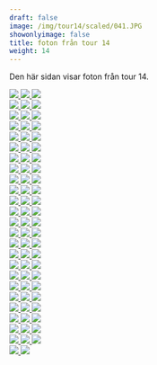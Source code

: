```yaml
---  
draft: false  
image: /img/tour14/scaled/041.JPG  
showonlyimage: false  
title: foton från tour 14  
weight: 14  
---
```


Den här sidan visar foton från tour 14.

<div class="col-md-8"> <div class="row">  
<a href="/img/tour14/scaled/001.JPG" data-toggle="lightbox"         data-gallery="example-gallery" class="col-sm-4">
<img src="/img/tour14/thumbs/001.JPG" class="img-fluid"> </a>  
<a href="/img/tour14/scaled/002.JPG" data-toggle="lightbox"         data-gallery="example-gallery" class="col-sm-4">
<img src="/img/tour14/thumbs/002.JPG" class="img-fluid"> </a>  
<a href="/img/tour14/scaled/003.JPG" data-toggle="lightbox"         data-gallery="example-gallery" class="col-sm-4">
<img src="/img/tour14/thumbs/003.JPG" class="img-fluid"> </a> </div>
<div class="row">  
<a href="/img/tour14/scaled/004.JPG" data-toggle="lightbox"         data-gallery="example-gallery" class="col-sm-4">
<img src="/img/tour14/thumbs/004.JPG" class="img-fluid"> </a>  
<a href="/img/tour14/scaled/005.JPG" data-toggle="lightbox"         data-gallery="example-gallery" class="col-sm-4">
<img src="/img/tour14/thumbs/005.JPG" class="img-fluid"> </a>  
<a href="/img/tour14/scaled/006.JPG" data-toggle="lightbox"         data-gallery="example-gallery" class="col-sm-4">
<img src="/img/tour14/thumbs/006.JPG" class="img-fluid"> </a> </div>
<div class="row">  
<a href="/img/tour14/scaled/007.JPG" data-toggle="lightbox"         data-gallery="example-gallery" class="col-sm-4">
<img src="/img/tour14/thumbs/007.JPG" class="img-fluid"> </a>  
<a href="/img/tour14/scaled/008.JPG" data-toggle="lightbox"         data-gallery="example-gallery" class="col-sm-4">
<img src="/img/tour14/thumbs/008.JPG" class="img-fluid"> </a>  
<a href="/img/tour14/scaled/009.JPG" data-toggle="lightbox"         data-gallery="example-gallery" class="col-sm-4">
<img src="/img/tour14/thumbs/009.JPG" class="img-fluid"> </a> </div>
<div class="row">  
<a href="/img/tour14/scaled/010.JPG" data-toggle="lightbox"         data-gallery="example-gallery" class="col-sm-4">
<img src="/img/tour14/thumbs/010.JPG" class="img-fluid"> </a>  
<a href="/img/tour14/scaled/011.JPG" data-toggle="lightbox"         data-gallery="example-gallery" class="col-sm-4">
<img src="/img/tour14/thumbs/011.JPG" class="img-fluid"> </a>  
<a href="/img/tour14/scaled/012.JPG" data-toggle="lightbox"         data-gallery="example-gallery" class="col-sm-4">
<img src="/img/tour14/thumbs/012.JPG" class="img-fluid"> </a> </div>
<div class="row">  
<a href="/img/tour14/scaled/013.JPG" data-toggle="lightbox"         data-gallery="example-gallery" class="col-sm-4">
<img src="/img/tour14/thumbs/013.JPG" class="img-fluid"> </a>  
<a href="/img/tour14/scaled/014.JPG" data-toggle="lightbox"         data-gallery="example-gallery" class="col-sm-4">
<img src="/img/tour14/thumbs/014.JPG" class="img-fluid"> </a>  
<a href="/img/tour14/scaled/015.JPG" data-toggle="lightbox"         data-gallery="example-gallery" class="col-sm-4">
<img src="/img/tour14/thumbs/015.JPG" class="img-fluid"> </a> </div>
<div class="row">  
<a href="/img/tour14/scaled/016.JPG" data-toggle="lightbox"         data-gallery="example-gallery" class="col-sm-4">
<img src="/img/tour14/thumbs/016.JPG" class="img-fluid"> </a>  
<a href="/img/tour14/scaled/017.JPG" data-toggle="lightbox"         data-gallery="example-gallery" class="col-sm-4">
<img src="/img/tour14/thumbs/017.JPG" class="img-fluid"> </a>  
<a href="/img/tour14/scaled/018.JPG" data-toggle="lightbox"         data-gallery="example-gallery" class="col-sm-4">
<img src="/img/tour14/thumbs/018.JPG" class="img-fluid"> </a> </div>
<div class="row">  
<a href="/img/tour14/scaled/019.JPG" data-toggle="lightbox"         data-gallery="example-gallery" class="col-sm-4">
<img src="/img/tour14/thumbs/019.JPG" class="img-fluid"> </a>  
<a href="/img/tour14/scaled/020.JPG" data-toggle="lightbox"         data-gallery="example-gallery" class="col-sm-4">
<img src="/img/tour14/thumbs/020.JPG" class="img-fluid"> </a>  
<a href="/img/tour14/scaled/021.JPG" data-toggle="lightbox"         data-gallery="example-gallery" class="col-sm-4">
<img src="/img/tour14/thumbs/021.JPG" class="img-fluid"> </a> </div>
<div class="row">  
<a href="/img/tour14/scaled/022.JPG" data-toggle="lightbox"         data-gallery="example-gallery" class="col-sm-4">
<img src="/img/tour14/thumbs/022.JPG" class="img-fluid"> </a>  
<a href="/img/tour14/scaled/023.JPG" data-toggle="lightbox"         data-gallery="example-gallery" class="col-sm-4">
<img src="/img/tour14/thumbs/023.JPG" class="img-fluid"> </a>  
<a href="/img/tour14/scaled/024.JPG" data-toggle="lightbox"         data-gallery="example-gallery" class="col-sm-4">
<img src="/img/tour14/thumbs/024.JPG" class="img-fluid"> </a> </div>
<div class="row">  
<a href="/img/tour14/scaled/025.JPG" data-toggle="lightbox"         data-gallery="example-gallery" class="col-sm-4">
<img src="/img/tour14/thumbs/025.JPG" class="img-fluid"> </a>  
<a href="/img/tour14/scaled/026.JPG" data-toggle="lightbox"         data-gallery="example-gallery" class="col-sm-4">
<img src="/img/tour14/thumbs/026.JPG" class="img-fluid"> </a>  
<a href="/img/tour14/scaled/027.JPG" data-toggle="lightbox"         data-gallery="example-gallery" class="col-sm-4">
<img src="/img/tour14/thumbs/027.JPG" class="img-fluid"> </a> </div>
<div class="row">  
<a href="/img/tour14/scaled/028.JPG" data-toggle="lightbox"         data-gallery="example-gallery" class="col-sm-4">
<img src="/img/tour14/thumbs/028.JPG" class="img-fluid"> </a>  
<a href="/img/tour14/scaled/029.JPG" data-toggle="lightbox"         data-gallery="example-gallery" class="col-sm-4">
<img src="/img/tour14/thumbs/029.JPG" class="img-fluid"> </a>  
<a href="/img/tour14/scaled/030.JPG" data-toggle="lightbox"         data-gallery="example-gallery" class="col-sm-4">
<img src="/img/tour14/thumbs/030.JPG" class="img-fluid"> </a> </div>
<div class="row">  
<a href="/img/tour14/scaled/031.JPG" data-toggle="lightbox"         data-gallery="example-gallery" class="col-sm-4">
<img src="/img/tour14/thumbs/031.JPG" class="img-fluid"> </a>  
<a href="/img/tour14/scaled/032.JPG" data-toggle="lightbox"         data-gallery="example-gallery" class="col-sm-4">
<img src="/img/tour14/thumbs/032.JPG" class="img-fluid"> </a>  
<a href="/img/tour14/scaled/033.JPG" data-toggle="lightbox"         data-gallery="example-gallery" class="col-sm-4">
<img src="/img/tour14/thumbs/033.JPG" class="img-fluid"> </a> </div>
<div class="row">  
<a href="/img/tour14/scaled/034.JPG" data-toggle="lightbox"         data-gallery="example-gallery" class="col-sm-4">
<img src="/img/tour14/thumbs/034.JPG" class="img-fluid"> </a>  
<a href="/img/tour14/scaled/035.JPG" data-toggle="lightbox"         data-gallery="example-gallery" class="col-sm-4">
<img src="/img/tour14/thumbs/035.JPG" class="img-fluid"> </a>  
<a href="/img/tour14/scaled/036.JPG" data-toggle="lightbox"         data-gallery="example-gallery" class="col-sm-4">
<img src="/img/tour14/thumbs/036.JPG" class="img-fluid"> </a> </div>
<div class="row">  
<a href="/img/tour14/scaled/037.JPG" data-toggle="lightbox"         data-gallery="example-gallery" class="col-sm-4">
<img src="/img/tour14/thumbs/037.JPG" class="img-fluid"> </a>  
<a href="/img/tour14/scaled/038.JPG" data-toggle="lightbox"         data-gallery="example-gallery" class="col-sm-4">
<img src="/img/tour14/thumbs/038.JPG" class="img-fluid"> </a>  
<a href="/img/tour14/scaled/039.JPG" data-toggle="lightbox"         data-gallery="example-gallery" class="col-sm-4">
<img src="/img/tour14/thumbs/039.JPG" class="img-fluid"> </a> </div>
<div class="row">  
<a href="/img/tour14/scaled/040.JPG" data-toggle="lightbox"         data-gallery="example-gallery" class="col-sm-4">
<img src="/img/tour14/thumbs/040.JPG" class="img-fluid"> </a>  
<a href="/img/tour14/scaled/041.JPG" data-toggle="lightbox"         data-gallery="example-gallery" class="col-sm-4">
<img src="/img/tour14/thumbs/041.JPG" class="img-fluid"> </a>  
<a href="/img/tour14/scaled/042.JPG" data-toggle="lightbox"         data-gallery="example-gallery" class="col-sm-4">
<img src="/img/tour14/thumbs/042.JPG" class="img-fluid"> </a> </div>
<div class="row">  
<a href="/img/tour14/scaled/043.JPG" data-toggle="lightbox"         data-gallery="example-gallery" class="col-sm-4">
<img src="/img/tour14/thumbs/043.JPG" class="img-fluid"> </a>  
<a href="/img/tour14/scaled/044.JPG" data-toggle="lightbox"         data-gallery="example-gallery" class="col-sm-4">
<img src="/img/tour14/thumbs/044.JPG" class="img-fluid"> </a>  
<a href="/img/tour14/scaled/045.JPG" data-toggle="lightbox"         data-gallery="example-gallery" class="col-sm-4">
<img src="/img/tour14/thumbs/045.JPG" class="img-fluid"> </a> </div>
<div class="row">  
<a href="/img/tour14/scaled/046.JPG" data-toggle="lightbox"         data-gallery="example-gallery" class="col-sm-4">
<img src="/img/tour14/thumbs/046.JPG" class="img-fluid"> </a>  
<a href="/img/tour14/scaled/047.JPG" data-toggle="lightbox"         data-gallery="example-gallery" class="col-sm-4">
<img src="/img/tour14/thumbs/047.JPG" class="img-fluid"> </a>  
<a href="/img/tour14/scaled/048.JPG" data-toggle="lightbox"         data-gallery="example-gallery" class="col-sm-4">
<img src="/img/tour14/thumbs/048.JPG" class="img-fluid"> </a> </div>
<div class="row">  
<a href="/img/tour14/scaled/049.JPG" data-toggle="lightbox"         data-gallery="example-gallery" class="col-sm-4">
<img src="/img/tour14/thumbs/049.JPG" class="img-fluid"> </a>  
<a href="/img/tour14/scaled/050.JPG" data-toggle="lightbox"         data-gallery="example-gallery" class="col-sm-4">
<img src="/img/tour14/thumbs/050.JPG" class="img-fluid"> </a>  
<a href="/img/tour14/scaled/051.JPG" data-toggle="lightbox"         data-gallery="example-gallery" class="col-sm-4">
<img src="/img/tour14/thumbs/051.JPG" class="img-fluid"> </a> </div>
<div class="row">  
<a href="/img/tour14/scaled/052.JPG" data-toggle="lightbox"         data-gallery="example-gallery" class="col-sm-4">
<img src="/img/tour14/thumbs/052.JPG" class="img-fluid"> </a>  
<a href="/img/tour14/scaled/053.JPG" data-toggle="lightbox"         data-gallery="example-gallery" class="col-sm-4">
<img src="/img/tour14/thumbs/053.JPG" class="img-fluid"> </a>  
<a href="/img/tour14/scaled/054.JPG" data-toggle="lightbox"         data-gallery="example-gallery" class="col-sm-4">
<img src="/img/tour14/thumbs/054.JPG" class="img-fluid"> </a> </div>
<div class="row">  
<a href="/img/tour14/scaled/055.JPG" data-toggle="lightbox"         data-gallery="example-gallery" class="col-sm-4">
<img src="/img/tour14/thumbs/055.JPG" class="img-fluid"> </a>  
<a href="/img/tour14/scaled/056.JPG" data-toggle="lightbox"         data-gallery="example-gallery" class="col-sm-4">
<img src="/img/tour14/thumbs/056.JPG" class="img-fluid"> </a>  
<a href="/img/tour14/scaled/057.JPG" data-toggle="lightbox"         data-gallery="example-gallery" class="col-sm-4">
<img src="/img/tour14/thumbs/057.JPG" class="img-fluid"> </a> </div>
<div class="row">  
<a href="/img/tour14/scaled/058.JPG" data-toggle="lightbox"         data-gallery="example-gallery" class="col-sm-4">
<img src="/img/tour14/thumbs/058.JPG" class="img-fluid"> </a>  
<a href="/img/tour14/scaled/059.JPG" data-toggle="lightbox"         data-gallery="example-gallery" class="col-sm-4">
<img src="/img/tour14/thumbs/059.JPG" class="img-fluid"> </a>  
<a href="/img/tour14/scaled/060.JPG" data-toggle="lightbox"         data-gallery="example-gallery" class="col-sm-4">
<img src="/img/tour14/thumbs/060.JPG" class="img-fluid"> </a> </div>
<div class="row">  
<a href="/img/tour14/scaled/061.JPG" data-toggle="lightbox"         data-gallery="example-gallery" class="col-sm-4">
<img src="/img/tour14/thumbs/061.JPG" class="img-fluid"> </a>  
<a href="/img/tour14/scaled/062.JPG" data-toggle="lightbox"         data-gallery="example-gallery" class="col-sm-4">
<img src="/img/tour14/thumbs/062.JPG" class="img-fluid"> </a>  
<a href="/img/tour14/scaled/063.JPG" data-toggle="lightbox"         data-gallery="example-gallery" class="col-sm-4">
<img src="/img/tour14/thumbs/063.JPG" class="img-fluid"> </a> </div>
<div class="row">  
<a href="/img/tour14/scaled/064.JPG" data-toggle="lightbox"         data-gallery="example-gallery" class="col-sm-4">
<img src="/img/tour14/thumbs/064.JPG" class="img-fluid"> </a>  
<a href="/img/tour14/scaled/065.JPG" data-toggle="lightbox"         data-gallery="example-gallery" class="col-sm-4">
<img src="/img/tour14/thumbs/065.JPG" class="img-fluid"> </a>  
<a href="/img/tour14/scaled/066.JPG" data-toggle="lightbox"         data-gallery="example-gallery" class="col-sm-4">
<img src="/img/tour14/thumbs/066.JPG" class="img-fluid"> </a> </div>
<div class="row">  
<a href="/img/tour14/scaled/067.JPG" data-toggle="lightbox"         data-gallery="example-gallery" class="col-sm-4">
<img src="/img/tour14/thumbs/067.JPG" class="img-fluid"> </a>  
<a href="/img/tour14/scaled/068.JPG" data-toggle="lightbox"         data-gallery="example-gallery" class="col-sm-4">
<img src="/img/tour14/thumbs/068.JPG" class="img-fluid"> </a>  
<a href="/img/tour14/scaled/069.JPG" data-toggle="lightbox"         data-gallery="example-gallery" class="col-sm-4">
<img src="/img/tour14/thumbs/069.JPG" class="img-fluid"> </a> </div>
<div class="row">  
<a href="/img/tour14/scaled/070.JPG" data-toggle="lightbox"         data-gallery="example-gallery" class="col-sm-4">
<img src="/img/tour14/thumbs/070.JPG" class="img-fluid"> </a>  
<a href="/img/tour14/scaled/071.JPG" data-toggle="lightbox"         data-gallery="example-gallery" class="col-sm-4">
<img src="/img/tour14/thumbs/071.JPG" class="img-fluid"> </a>  
<a href="/img/tour14/scaled/072.JPG" data-toggle="lightbox"         data-gallery="example-gallery" class="col-sm-4">
<img src="/img/tour14/thumbs/072.JPG" class="img-fluid"> </a> </div>
<div class="row">  
<a href="/img/tour14/scaled/073.JPG" data-toggle="lightbox"         data-gallery="example-gallery" class="col-sm-4">
<img src="/img/tour14/thumbs/073.JPG" class="img-fluid"> </a>  
<a href="/img/tour14/scaled/074.JPG" data-toggle="lightbox"         data-gallery="example-gallery" class="col-sm-4">
<img src="/img/tour14/thumbs/074.JPG" class="img-fluid"> </a> </div>
</div>

